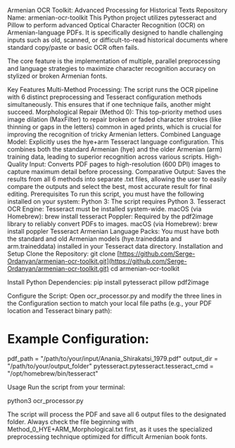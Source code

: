 Armenian OCR Toolkit: Advanced Processing for Historical Texts
Repository Name: armenian-ocr-toolkit
This Python project utilizes pytesseract and Pillow to perform advanced Optical Character Recognition (OCR) on Armenian-language PDFs. It is specifically designed to handle challenging inputs such as old, scanned, or difficult-to-read historical documents where standard copy/paste or basic OCR often fails.

The core feature is the implementation of multiple, parallel preprocessing and language strategies to maximize character recognition accuracy on stylized or broken Armenian fonts.

Key Features
Multi-Method Processing: The script runs the OCR pipeline with 6 distinct preprocessing and Tesseract configuration methods simultaneously. This ensures that if one technique fails, another might succeed.
Morphological Repair (Method 0): This top-priority method uses image dilation (MaxFilter) to repair broken or faded character strokes (like thinning or gaps in the letters) common in aged prints, which is crucial for improving the recognition of tricky Armenian letters.
Combined Language Model: Explicitly uses the hye+arm Tesseract language configuration. This combines both the standard Armenian (hye) and the older Armenian (arm) training data, leading to superior recognition across various scripts.
High-Quality Input: Converts PDF pages to high-resolution (600 DPI) images to capture maximum detail before processing.
Comparative Output: Saves the results from all 6 methods into separate .txt files, allowing the user to easily compare the outputs and select the best, most accurate result for final editing.
Prerequisites
To run this script, you must have the following installed on your system:
Python 3: The script requires Python 3.
Tesseract OCR Engine: Tesseract must be installed system-wide.
macOS (via Homebrew): brew install tesseract
Poppler: Required by the pdf2image library to reliably convert PDFs to images.
macOS (via Homebrew): brew install poppler
Tesseract Armenian Language Packs: You must have both the standard and old Armenian models (hye.traineddata and arm.traineddata) installed in your Tesseract data directory.
Installation and Setup
Clone the Repository:
git clone [https://github.com/Serge-Ordanyan/armenian-ocr-toolkit.git](https://github.com/Serge-Ordanyan/armenian-ocr-toolkit.git)
cd armenian-ocr-toolkit

Install Python Dependencies:
pip install pytesseract pillow pdf2image

Configure the Script: Open ocr_processor.py and modify the three lines in the Configuration section to match your local file paths (e.g., your PDF location and Tesseract binary path):

# Example Configuration:

pdf_path = "/path/to/your/input/Anania_Shirakatsi_1979.pdf"
output_dir = "/path/to/your/output_folder"
pytesseract.pytesseract.tesseract_cmd = "/opt/homebrew/bin/tesseract"

Usage
Run the script from your terminal:

python3 ocr_processor.py

The script will process the PDF and save all 6 output files to the designated folder. Always check the file beginning with Method_0_HYE+ARM_Morphological.txt first, as it uses the specialized preprocessing technique optimized for difficult Armenian book fonts.
